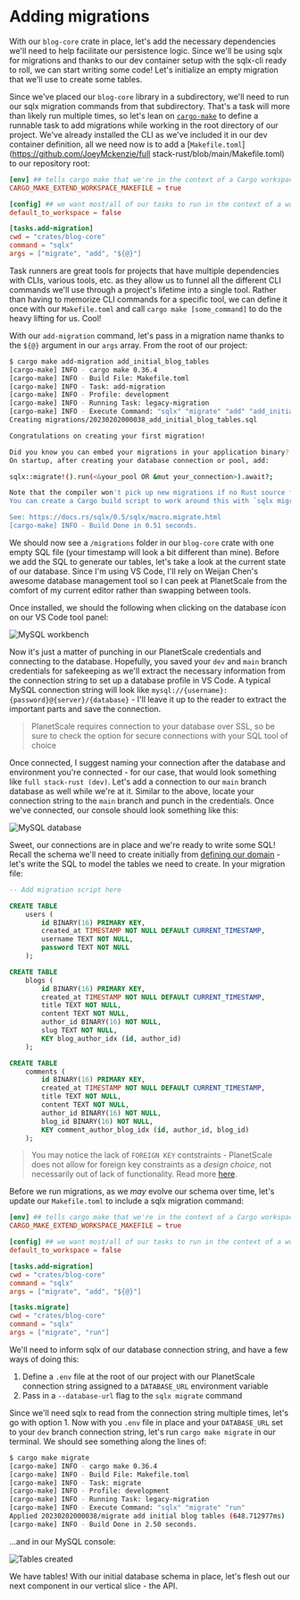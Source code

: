 # Adding migrations

With our `blog-core` crate in place, let's add the necessary dependencies we'll need to help facilitate our persistence logic. Since we'll be using sqlx for migrations and thanks to our dev container setup with the sqlx-cli ready to roll, we can start writing some code! Let's initialize an empty migration that we'll use to create some tables.

Since we've placed our `blog-core` library in a subdirectory, we'll need to run our sqlx migration commands from that subdirectory. That's a task will more than likely run multiple times, so let's lean on [`cargo-make`](https://github.com/sagiegurari/cargo-make) to define a runnable task to add migrations while working in the root directory of our project. We've already installed the CLI as we've included it in our dev container definition, all we need now is to add a [`Makefile.toml`](https://github.com/JoeyMckenzie/full stack-rust/blob/main/Makefile.toml) to our repository root:

```toml
[env] ## tells cargo make that we're in the context of a Cargo workspace
CARGO_MAKE_EXTEND_WORKSPACE_MAKEFILE = true

[config] ## we want most/all of our tasks to run in the context of a workspace
default_to_workspace = false

[tasks.add-migration]
cwd = "crates/blog-core"
command = "sqlx"
args = ["migrate", "add", "${@}"]
```

Task runners are great tools for projects that have multiple dependencies with CLIs, various tools, etc. as they allow us to funnel all the different CLI commands we'll use through a project's lifetime into a single tool. Rather than having to memorize CLI commands for a specific tool, we can define it once with our `Makefile.toml` and call `cargo make [some_command]` to do the heavy lifting for us. Cool!

With our `add-migration` command, let's pass in a migration name thanks to the `${@}` argument in our `args` array. From the root of our project:

```bash
$ cargo make add-migration add_initial_blog_tables
[cargo-make] INFO - cargo make 0.36.4
[cargo-make] INFO - Build File: Makefile.toml
[cargo-make] INFO - Task: add-migration
[cargo-make] INFO - Profile: development
[cargo-make] INFO - Running Task: legacy-migration
[cargo-make] INFO - Execute Command: "sqlx" "migrate" "add" "add_initial_blog_tables"
Creating migrations/20230202000038_add_initial_blog_tables.sql

Congratulations on creating your first migration!

Did you know you can embed your migrations in your application binary?
On startup, after creating your database connection or pool, add:

sqlx::migrate!().run(<&your_pool OR &mut your_connection>).await?;

Note that the compiler won't pick up new migrations if no Rust source files have changed.
You can create a Cargo build script to work around this with `sqlx migrate build-script`.

See: https://docs.rs/sqlx/0.5/sqlx/macro.migrate.html
[cargo-make] INFO - Build Done in 0.51 seconds.
```

We should now see a `/migrations` folder in our `blog-core` crate with one empty SQL file (your timestamp will look a bit different than mine). Before we add the SQL to generate our tables, let's take a look at the current state of our database. Since I'm using VS Code, I'll rely on Weijan Chen's awesome database management tool so I can peek at PlanetScale from the comfort of my current editor rather than swapping between tools.

Once installed, we should the following when clicking on the database icon on our VS Code tool panel:

![MySQL workbench](./mysql_vs_code.png)

Now it's just a matter of punching in our PlanetScale credentials and connecting to the database. Hopefully, you saved your `dev` and `main` branch credentials for safekeeping as we'll extract the necessary information from the connection string to set up a database profile in VS Code. A typical MySQL connection string will look like `mysql://{username}:{password}@{server}/{database}` - I'll leave it up to the reader to extract the important parts and save the connection.

> PlanetScale requires connection to your database over SSL, so be sure to check the option for secure connections with your SQL tool of choice

Once connected, I suggest naming your connection after the database and environment you're connected - for our case, that would look something like `full stack-rust (dev)`. Let's add a connection to our `main` branch database as well while we're at it. Similar to the above, locate your connection string to the `main` branch and punch in the credentials. Once we've connected, our console should look something like this:

![MySQL database](./mysql_databases.png)

Sweet, our connections are in place and we're ready to write some SQL! Recall the schema we'll need to create initially from [defining our domain](./1-defining-our-domain.md) - let's write the SQL to model the tables we need to create. In your migration file:

```sql
-- Add migration script here

CREATE TABLE
    users (
        id BINARY(16) PRIMARY KEY,
        created_at TIMESTAMP NOT NULL DEFAULT CURRENT_TIMESTAMP,
        username TEXT NOT NULL,
        password TEXT NOT NULL
    );

CREATE TABLE
    blogs (
        id BINARY(16) PRIMARY KEY,
        created_at TIMESTAMP NOT NULL DEFAULT CURRENT_TIMESTAMP,
        title TEXT NOT NULL,
        content TEXT NOT NULL,
        author_id BINARY(16) NOT NULL,
        slug TEXT NOT NULL,
        KEY blog_author_idx (id, author_id)
    );

CREATE TABLE
    comments (
        id BINARY(16) PRIMARY KEY,
        created_at TIMESTAMP NOT NULL DEFAULT CURRENT_TIMESTAMP,
        title TEXT NOT NULL,
        content TEXT NOT NULL,
        author_id BINARY(16) NOT NULL,
        blog_id BINARY(16) NOT NULL,
        KEY comment_author_blog_idx (id, author_id, blog_id)
    );
```

> You may notice the lack of `FOREIGN KEY` contstraints - PlanetScale does not allow for foreign key constraints as a _design choice_, not necessarily out of lack of functionality. Read more [here](https://planetscale.com/docs/learn/operating-without-foreign-key-constraints).

Before we run migrations, as we _may_ evolve our schema over time, let's update our `Makefile.toml` to include a sqlx migration command:

```toml
[env] ## tells cargo make that we're in the context of a Cargo workspace
CARGO_MAKE_EXTEND_WORKSPACE_MAKEFILE = true

[config] ## we want most/all of our tasks to run in the context of a workspace
default_to_workspace = false

[tasks.add-migration]
cwd = "crates/blog-core"
command = "sqlx"
args = ["migrate", "add", "${@}"]

[tasks.migrate]
cwd = "crates/blog-core"
command = "sqlx"
args = ["migrate", "run"]
```

We'll need to inform sqlx of our database connection string, and have a few ways of doing this:

1. Define a `.env` file at the root of our project with our PlanetScale connection string assigned to a `DATABASE_URL` environment variable
2. Pass in a `--database-url` flag to the `sqlx migrate` command

Since we'll need sqlx to read from the connection string multiple times, let's go with option 1. Now with you `.env` file in place and your `DATABASE_URL` set to your `dev` branch connection string, let's run `cargo make migrate` in our terminal. We should see something along the lines of:

```bash
$ cargo make migrate
[cargo-make] INFO - cargo make 0.36.4
[cargo-make] INFO - Build File: Makefile.toml
[cargo-make] INFO - Task: migrate
[cargo-make] INFO - Profile: development
[cargo-make] INFO - Running Task: legacy-migration
[cargo-make] INFO - Execute Command: "sqlx" "migrate" "run"
Applied 20230202000038/migrate add initial blog tables (648.712977ms)
[cargo-make] INFO - Build Done in 2.50 seconds.
```

...and in our MySQL console:

![Tables created](./tables_created.png)

We have tables! With our initial database schema in place, let's flesh out our next component in our vertical slice - the API.
